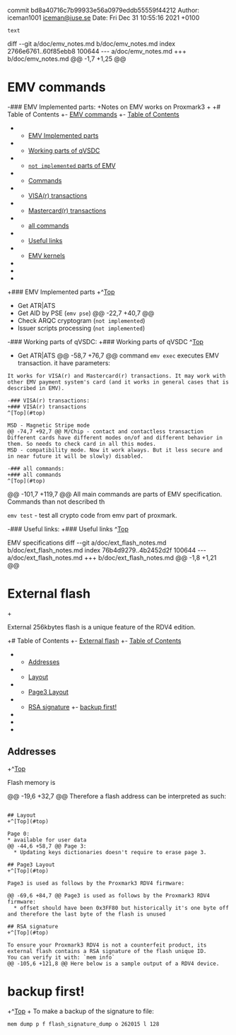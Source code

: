 commit bd8a40716c7b99933e56a0979eddb55559f44212
Author: iceman1001 <iceman@iuse.se>
Date:   Fri Dec 31 10:55:16 2021 +0100

    text

diff --git a/doc/emv_notes.md b/doc/emv_notes.md
index 2766e6761..60f85ebb8 100644
--- a/doc/emv_notes.md
+++ b/doc/emv_notes.md
@@ -1,7 +1,25 @@
 # EMV commands
 <a id="top"></a>
 
-### EMV Implemented parts:
+Notes on EMV works on Proxmark3
+
+# Table of Contents
+- [EMV commands](#emv-commands)
+- [Table of Contents](#table-of-contents)
+    - [EMV Implemented parts](#emv-implemented-parts)
+    - [Working parts of qVSDC](#working-parts-of-qvsdc)
+    - [`not implemented` parts of EMV](#not-implemented-parts-of-emv)
+    - [Commands](#commands)
+    - [VISA(r) transactions](#visar-transactions)
+    - [Mastercard(r) transactions](#mastercardr-transactions)
+    - [all commands](#all-commands)
+    - [Useful links](#useful-links)
+    - [EMV kernels](#emv-kernels)
+
+
+
+### EMV Implemented parts
+^[Top](#top)
 
 - Get ATR|ATS
 - Get AID by PSE (`emv pse`)
@@ -22,7 +40,7 @@
 - Check ARQC cryptogram (`not implemented`)
 - Issuer scripts processing (`not implemented`)
 
-### Working parts of qVSDC:
+### Working parts of qVSDC
 ^[Top](#top)
 
 - Get ATR|ATS
@@ -58,7 +76,7 @@ command `emv exec` executes EMV transaction. it have parameters:
 ```
 It works for VISA(r) and Mastercard(r) transactions. It may work with other EMV payment system's card (and it works in general cases that is described in EMV).
 
-### VISA(r) transactions:
+### VISA(r) transactions
 ^[Top](#top)
 
 MSD - Magnetic Stripe mode
@@ -74,7 +92,7 @@ M/Chip - contact and contactless transaction
 Different cards have different modes on/of and different behavior in them. So needs to check card in all this modes.
 MSD - compatibility mode. Now it work always. But it less secure and in near future it will be slowly) disabled.
 
-### all commands:
+### all commands
 ^[Top](#top)
 
 ```
@@ -101,7 +119,7 @@ All main commands are parts of EMV specification. Commands than not described th
 
 `emv test` - test all crypto code from emv part of proxmark.
 
-### Useful links:
+### Useful links
 ^[Top](#top)
 
 EMV specifications
diff --git a/doc/ext_flash_notes.md b/doc/ext_flash_notes.md
index 76b4d9279..4b2452d2f 100644
--- a/doc/ext_flash_notes.md
+++ b/doc/ext_flash_notes.md
@@ -1,8 +1,21 @@
 # External flash
+<a id="Top"></a>
 
 External 256kbytes flash is a unique feature of the RDV4 edition.
 
+# Table of Contents
+- [External flash](#external-flash)
+- [Table of Contents](#table-of-contents)
+  - [Addresses](#addresses)
+  - [Layout](#layout)
+  - [Page3 Layout](#page3-layout)
+  - [RSA signature](#rsa-signature)
+- [backup first!](#backup-first)
+
+
+
 ## Addresses
+^[Top](#top)
 
 Flash memory is
 
@@ -19,6 +32,7 @@ Therefore a flash address can be interpreted as such:
 ```
 
 ## Layout
+^[Top](#top)
 
 Page 0:
 * available for user data
@@ -44,6 +58,7 @@ Page 3:
   * Updating keys dictionaries doesn't require to erase page 3.
 
 ## Page3 Layout
+^[Top](#top)
 
 Page3 is used as follows by the Proxmark3 RDV4 firmware:
 
@@ -69,6 +84,7 @@ Page3 is used as follows by the Proxmark3 RDV4 firmware:
   * offset should have been 0x3FF80 but historically it's one byte off and therefore the last byte of the flash is unused
 
 ## RSA signature
+^[Top](#top)
 
 To ensure your Proxmark3 RDV4 is not a counterfeit product, its external flash contains a RSA signature of the flash unique ID.
 You can verify it with: `mem info`
@@ -105,6 +121,8 @@ Here below is a sample output of a RDV4 device.
 ```
 
 # backup first!
+^[Top](#top)
+
 To make a backup of the signature to file:
 
 `mem dump p f flash_signature_dump o 262015 l 128`

